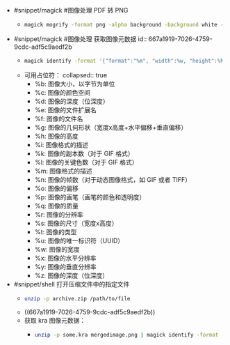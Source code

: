 - #snippet/magick #图像处理 PDF 转 PNG
	- ```sh
	  magick mogrify -format png -alpha background -background white -flatten -density 300 -quality 100 -path out/ *.pdf
	  ```
- #snippet/magick #图像处理 获取图像元数据
  id:: 667a1919-7026-4759-9cdc-adf5c9aedf2b
	- ```sh
	  magick identify -format '{"format":"%m", "width":%w, "height":%h, "depth":%z}' image.jpg
	  ```
	- 可用占位符：
	  collapsed:: true
		- %b: 图像大小，以字节为单位
		- %c: 图像的颜色空间
		- %d: 图像的深度（位深度）
		- %e: 图像的文件扩展名
		- %f: 图像的文件名
		- %g: 图像的几何形状（宽度x高度+水平偏移+垂直偏移）
		- %h: 图像的高度
		- %i: 图像格式的描述
		- %k: 图像的副本数（对于 GIF 格式）
		- %l: 图像的关键色数（对于 GIF 格式）
		- %m: 图像格式的描述
		- %n: 图像的帧数（对于动态图像格式，如 GIF 或者 TIFF）
		- %o: 图像的偏移
		- %p: 图像的画笔（画笔的颜色和透明度）
		- %q: 图像的质量
		- %r: 图像的分辨率
		- %s: 图像的尺寸（宽度x高度）
		- %t: 图像的类型
		- %u: 图像的唯一标识符（UUID）
		- %w: 图像的宽度
		- %x: 图像的水平分辨率
		- %y: 图像的垂直分辨率
		- %z: 图像的深度（位深度）
- #snippet/shell 打开压缩文件中的指定文件
	- ```sh
	  unzip -p archive.zip /path/to/file 
	  ```
	- ((667a1919-7026-4759-9cdc-adf5c9aedf2b))
	- 获取 kra 图像元数据：
		- ```sh
		  unzip -p some.kra mergedimage.png | magick identify -format '{"format":"%m", "width":%w, "height":%h, "depth":%z}' -
		  ```